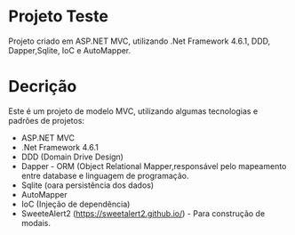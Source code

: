 # Projeto Teste 
Projeto criado em ASP.NET MVC, utilizando .Net Framework 4.6.1, DDD, Dapper,Sqlite, IoC e AutoMapper.

# Decrição
Este é um projeto de modelo MVC, utilizando algumas tecnologias e padrões de projetos:

- ASP.NET MVC
- .Net Framework 4.6.1
- DDD (Domain Drive Design)
- Dapper - ORM (Object Relational Mapper,responsável pelo mapeamento entre database e linguagem de programação.
- Sqlite (oara persistência dos dados)
- AutoMapper
- IoC (Injeção de dependência)
- SweeteAlert2 (https://sweetalert2.github.io/) - Para construção de modais.

